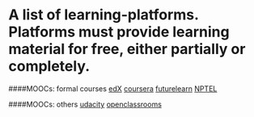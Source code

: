 # A list of learning-platforms. Platforms must provide learning material for free, either partially or completely.

####MOOCs: formal courses
[edX](https://edx.org)
[coursera](https://coursera.org)
[futurelearn](https://futurelearn.com)
[NPTEL](http://http://nptel.ac.in/)

####MOOCs: others
[udacity](https://udacity.com)
[openclassrooms](https://https://openclassrooms.com/)

